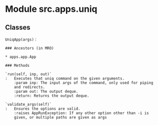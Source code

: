 Module src.apps.uniq
====================

Classes
-------

`UniqApp(args)`
:   

    ### Ancestors (in MRO)

    * apps.app.App

    ### Methods

    `run(self, inp, out)`
    :   Executes that uniq command on the given arguments.
        :param inp: The input args of the command, only used for piping
        and redirects.
        :param out: The output deque.
        :return: Returns the output deque.

    `validate_args(self)`
    :   Ensures the options are valid.
        :raises AppRunException: If any other option other than -i is
        given, or multiple paths are given as args